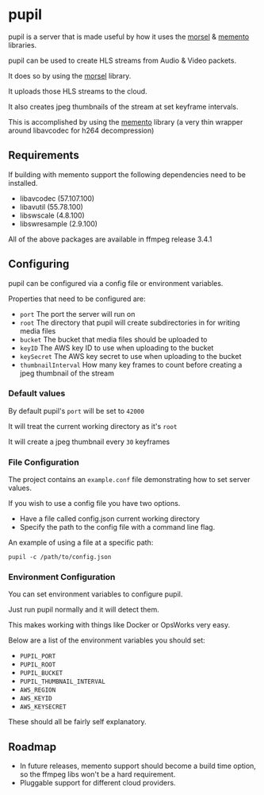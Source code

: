 # pupil

pupil is a server that is made useful by how it uses the [morsel](https://www.github.com/krad/morsel) & [memento](https://www.github.com/krad/memento) libraries.

pupil can be used to create HLS streams from Audio & Video packets.

It does so by using the [morsel](https://www.github.com/krad/morsel) library.

It uploads those HLS streams to the cloud.

It also creates jpeg thumbnails of the stream at set keyframe intervals.

This is accomplished by using the [memento](https://www.github.com/krad/memento) library (a very thin wrapper around libavcodec for h264 decompression)

## Requirements

If building with memento support the following dependencies need to be installed.

  * libavcodec (57.107.100)
  * libavutil (55.78.100)
  * libswscale (4.8.100)
  * libswresample (2.9.100)

All of the above packages are available in ffmpeg release 3.4.1

## Configuring

pupil can be configured via a config file or environment variables.

Properties that need to be configured are:

  * `port` The port the server will run on
  * `root` The directory that pupil will create subdirectories in for writing media files
  * `bucket` The bucket that media files should be uploaded to
  * `keyID` The AWS key ID to use when uploading to the bucket
  * `keySecret` The AWS key secret to use when uploading to the bucket
  * `thumbnailInterval` How many key frames to count before creating a jpeg thumbnail of the stream

### Default values

  By default pupil's `port` will be set to `42000`

  It will treat the current working directory as it's `root`

  It will create a jpeg thumbnail every `30` keyframes

### File Configuration

  The project contains an `example.conf` file demonstrating how to set server values.

  If you wish to use a config file you have two options.

  * Have a file called config.json current working directory
  * Specify the path to the config file with a command line flag.

An example of using a file at a specific path:
```
pupil -c /path/to/config.json
```

### Environment Configuration

  You can set environment variables to configure pupil.

  Just run pupil normally and it will detect them.

  This makes working with things like Docker or OpsWorks very easy.

  Below are a list of the environment variables you should set:

   * `PUPIL_PORT`
   * `PUPIL_ROOT`
   * `PUPIL_BUCKET`
   * `PUPIL_THUMBNAIL_INTERVAL`
   * `AWS_REGION`
   * `AWS_KEYID`
   * `AWS_KEYSECRET`

These should all be fairly self explanatory.

## Roadmap

 * In future releases, memento support should become a build time option, so the ffmpeg libs won't be a hard requirement.
 * Pluggable support for different cloud providers.
